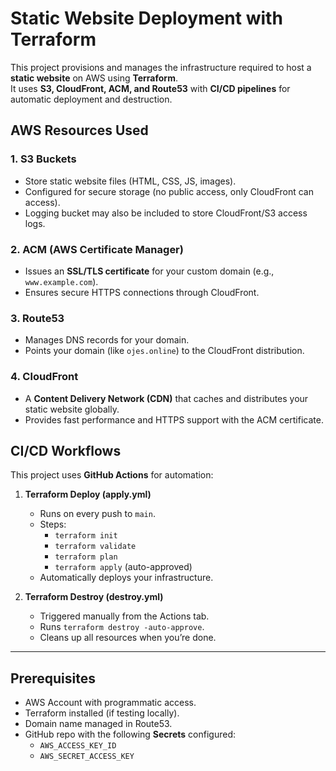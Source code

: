 # Static Website Deployment with Terraform

This project provisions and manages the infrastructure required to host a **static website** on AWS using **Terraform**.  
It uses **S3, CloudFront, ACM, and Route53** with **CI/CD pipelines** for automatic deployment and destruction.  


##  AWS Resources Used 

### 1. **S3 Buckets**
- Store static website files (HTML, CSS, JS, images).  
- Configured for secure storage (no public access, only CloudFront can access).  
- Logging bucket may also be included to store CloudFront/S3 access logs.  

### 2. **ACM (AWS Certificate Manager)**
- Issues an **SSL/TLS certificate** for your custom domain (e.g., `www.example.com`).  
- Ensures secure HTTPS connections through CloudFront.  

### 3. **Route53**
- Manages DNS records for your domain.  
- Points your domain (like `ojes.online`) to the CloudFront distribution.  

### 4. **CloudFront**
- A **Content Delivery Network (CDN)** that caches and distributes your static website globally.  
- Provides fast performance and HTTPS support with the ACM certificate.  



##  CI/CD Workflows

This project uses **GitHub Actions** for automation:

1. **Terraform Deploy (apply.yml)**  
   - Runs on every push to `main`.  
   - Steps:  
     - `terraform init`  
     - `terraform validate`  
     - `terraform plan`  
     - `terraform apply` (auto-approved)  
   - Automatically deploys your infrastructure.

2. **Terraform Destroy (destroy.yml)**  
   - Triggered manually from the Actions tab.  
   - Runs `terraform destroy -auto-approve`.  
   - Cleans up all resources when you’re done.

---

##  Prerequisites

- AWS Account with programmatic access.  
- Terraform installed (if testing locally).  
- Domain name managed in Route53.  
- GitHub repo with the following **Secrets** configured:
  - `AWS_ACCESS_KEY_ID`  
  - `AWS_SECRET_ACCESS_KEY`  

